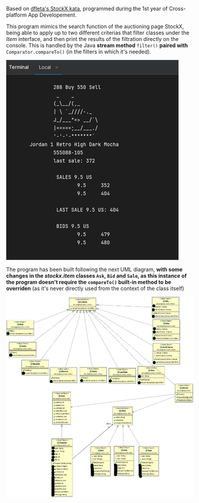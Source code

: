 Based on [dfleta's StockX kata](https://github.com/dfleta/stockx-ascii), programmed during the 1st year of Cross-platform App Developement. 

This program mimics the search function of the auctioning page StockX, being able to apply up to two different criterias that filter classes under the *Item* interface, and then print the results of the filtration directly on the console. This is handled by the Java **stream method** `filter()` **paired with** `Comparator.compareTo()` (in the filters in which it's needed).

![Console output](docs/consoleOutput.png)

The program has been built following the next UML diagram, **with some changes in the *stockx.item* classes `Ask`, `Bid` and `Sale`, as this instance of the program doesn't require the `compareTo()` built-in method to be overriden** (as it's never directly used from the context of the class itself)

![UML diagram](docs/diagrama_clases_UML_inked.jpg)
